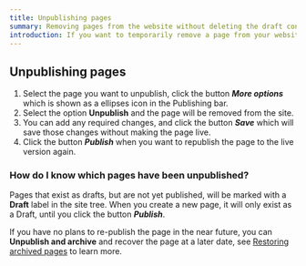 ```yaml
---
title: Unpublishing pages
summary: Removing pages from the website without deleting the draft content.
introduction: If you want to temporarily remove a page from your website, for example if you accidentally click Publish too soon, or if the page is no longer required on your website, but will be again in the future, you can Unpublish it.
---
```


## Unpublishing pages

1. Select the page you want to unpublish, click the button ***More options*** which is shown as a ellipses icon in the Publishing bar.
2. Select the option **Unpublish** and the page will be removed from the site.
3. You can add any required changes, and click the button ***Save*** which will save those changes without making the page live.
4. Click the button ***Publish*** when you want to republish the page to the live version again.

### How do I know which pages have been unpublished?

Pages that exist as drafts, but are not yet published, will be marked with a **Draft** label in the site tree. When you create a new page, it will only exist as a Draft, until you click the button ***Publish***.

If you have no plans to re-publish the page in the near future, you can **Unpublish and archive** and recover the page at a later date, see [Restoring archived pages](restoring_archived_pages) to learn more.
